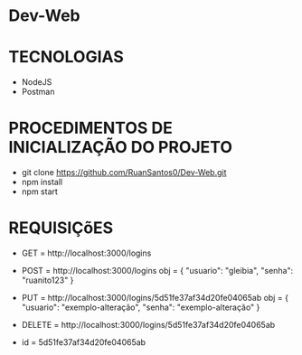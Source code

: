 # Dev-Web
# TECNOLOGIAS

- NodeJS
- Postman

# PROCEDIMENTOS DE INICIALIZAÇÃO DO PROJETO

- git clone https://github.com/RuanSantos0/Dev-Web.git
- npm install
- npm start

# REQUISIÇõES 

 - GET = http://localhost:3000/logins
 - POST = http://localhost:3000/logins
    obj = {
	    "usuario": "gleibia",
	    "senha": "ruanito123"
          }
- PUT = http://localhost:3000/logins/5d51fe37af34d20fe04065ab
    obj = {
	    "usuario": "exemplo-alteração",
	    "senha": "exemplo-alteração"
          }
- DELETE = http://localhost:3000/logins/5d51fe37af34d20fe04065ab

- id = 5d51fe37af34d20fe04065ab
